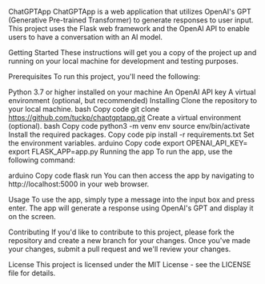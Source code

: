 ChatGPTApp
ChatGPTApp is a web application that utilizes OpenAI's GPT (Generative Pre-trained Transformer) to generate responses to user input. This project uses the Flask web framework and the OpenAI API to enable users to have a conversation with an AI model.

Getting Started
These instructions will get you a copy of the project up and running on your local machine for development and testing purposes.

Prerequisites
To run this project, you'll need the following:

Python 3.7 or higher installed on your machine
An OpenAI API key
A virtual environment (optional, but recommended)
Installing
Clone the repository to your local machine.
bash
Copy code
git clone https://github.com/tuckp/chaptgptapp.git
Create a virtual environment (optional).
bash
Copy code
python3 -m venv env
source env/bin/activate
Install the required packages.
Copy code
pip install -r requirements.txt
Set the environment variables.
arduino
Copy code
export OPENAI_API_KEY=<your-api-key>
export FLASK_APP=app.py
Running the app
To run the app, use the following command:

arduino
Copy code
flask run
You can then access the app by navigating to http://localhost:5000 in your web browser.

Usage
To use the app, simply type a message into the input box and press enter. The app will generate a response using OpenAI's GPT and display it on the screen.

Contributing
If you'd like to contribute to this project, please fork the repository and create a new branch for your changes. Once you've made your changes, submit a pull request and we'll review your changes.

License
This project is licensed under the MIT License - see the LICENSE file for details.